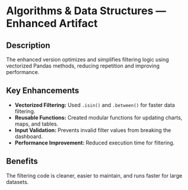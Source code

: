 # Algorithms & Data Structures — Enhanced Artifact

## Description
The enhanced version optimizes and simplifies filtering logic using vectorized Pandas methods, reducing repetition and improving performance.

## Key Enhancements
- **Vectorized Filtering:** Used `.isin()` and `.between()` for faster data filtering.
- **Reusable Functions:** Created modular functions for updating charts, maps, and tables.
- **Input Validation:** Prevents invalid filter values from breaking the dashboard.
- **Performance Improvement:** Reduced execution time for filtering.

## Benefits
The filtering code is cleaner, easier to maintain, and runs faster for large datasets.

